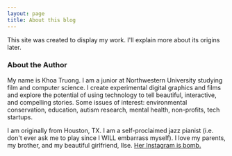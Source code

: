 ```yaml
---
layout: page
title: About this blog
---
```


This site was created to display my work. I'll explain more about its origins later.

### About the Author

My name is Khoa Truong. I am a junior at Northwestern University studying film and computer science. I create experimental digital graphics and films and explore the potential of using technology to tell beautiful, interactive, and compelling stories. Some issues of interest: environmental conservation, education, autism research, mental health, non-profits, tech startups.

I am originally from Houston, TX. I am a self-proclaimed jazz pianist (i.e. don't ever ask me to play since I WILL embarrass myself). I love my parents, my brother, and my beautiful girlfriend, Ilse. [Her Instagram is bomb.](https://www.instagram.com/byzantineilse)
